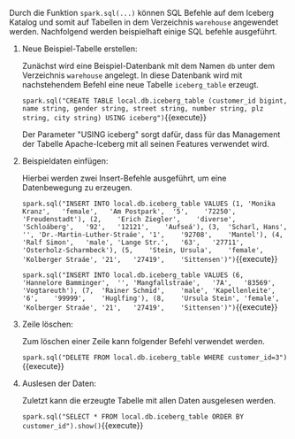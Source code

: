 Durch die Funktion `spark.sql(...)` können SQL Befehle auf dem Iceberg Katalog und somit auf Tabellen in dem Verzeichnis `warehouse` angewendet werden. Nachfolgend werden beispielhaft einige SQL befehle ausgeführt.



1. Neue Beispiel-Tabelle erstellen:

    Zunächst wird eine Beispiel-Datenbank mit dem Namen `db` unter dem Verzeichnis `warehouse` angelegt. In diese Datenbank wird mit nachstehendem Befehl eine neue Tabelle `iceberg_table` erzeugt. 
    
    `spark.sql("CREATE TABLE local.db.iceberg_table (customer_id bigint, name string, gender string, street string, number string, plz string, city string) USING iceberg")`{{execute}}

    Der Parameter "USING iceberg" sorgt dafür, dass für das Management der Tabelle Apache-Iceberg mit all seinen Features verwendet wird.
    
2. Beispieldaten einfügen:
  
    Hierbei werden zwei Insert-Befehle ausgeführt, um eine Datenbewegung zu erzeugen.
  
    `spark.sql("INSERT INTO local.db.iceberg_table VALUES (1, 'Monika Kranz',	'female',	'Am Postpark',	'5',	'72250',	'Freudenstadt'), (2,	'Erich Ziegler',	'diverse',	'Schloáberg',	'92',	'12121',	'Aufseá'), (3,	'Scharl, Hans',	'',	'Dr.-Martin-Luther-Straáe',	'1',	'92708',	'Mantel'), (4,	'Ralf Simon',	'male',	'Lange Str.',	'63',	'27711',	'Osterholz-Scharmbeck'), (5,	'Stein, Ursula',	'female',	'Kolberger Straáe',	'21',	'27419',	'Sittensen')")`{{execute}}
   
    `spark.sql("INSERT INTO local.db.iceberg_table VALUES (6,	'Hannelore Bamminger',	'',	'Mangfallstraáe',	'7A',	'83569',	'Vogtareuth'), (7,	'Rainer Schmid',	'male',	'Kapellenleite',	'6',	'99999',	'Huglfing'), (8,	'Ursula Stein',	'female',	'Kolberger Straáe',	'21',	'27419',	'Sittensen')")`{{execute}}

3. Zeile löschen:
    
    Zum löschen einer Zeile kann folgender Befehl verwendet werden.
    
    `spark.sql("DELETE FROM local.db.iceberg_table WHERE customer_id=3")`{{execute}}

4. Auslesen der Daten:

    Zuletzt kann die erzeugte Tabelle mit allen Daten ausgelesen werden.
    
    `spark.sql("SELECT * FROM local.db.iceberg_table ORDER BY customer_id").show()`{{execute}}
